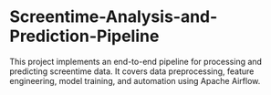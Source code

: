 # Screentime-Analysis-and-Prediction-Pipeline
This project implements an end-to-end pipeline for processing and predicting screentime data. It covers data preprocessing, feature engineering, model training, and automation using Apache Airflow.
